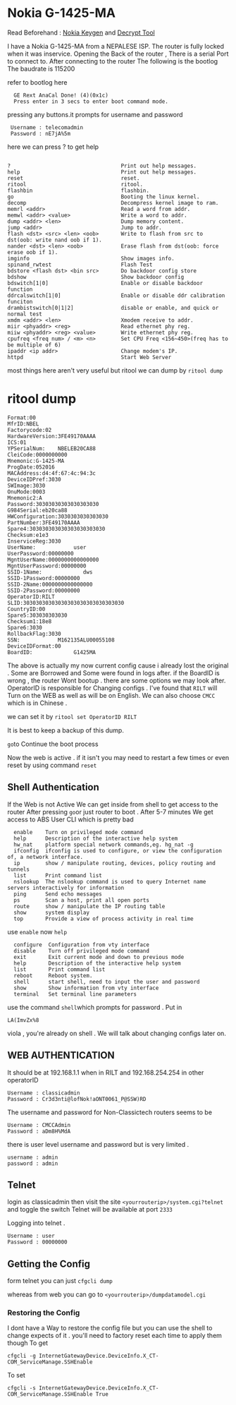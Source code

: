 # Nokia G-1425-MA

Read Beforehand : [Nokia Keygen](https://git.lsd.cat/g/nokia-keygen) and [Decrypt Tool](https://gist.github.com/thedroidgeek/80c379aa43b71015d71da130f85a435a)


I have a Nokia G-1425-MA from a NEPALESE ISP. The router is fully locked when it was inservice.
Opening the Back of the router , There is a serial Port to connect to. After connecting to the router The following is the bootlog
The baudrate is 115200

refer to bootlog here
```
  GE Rext AnaCal Done! (4)(0x1c)
  Press enter in 3 secs to enter boot command mode.
```
pressing any buttons.it prompts for username and password

```
 Username : telecomadmin
 Password : nE7jA%5m
```

here we can press ? to get help


```

?                                   Print out help messages.
help                                Print out help messages.
reset                               reset.
ritool                              ritool.
flashbin                            flashbin.
go                                  Booting the linux kernel.
decomp                              Decompress kernel image to ram.
memrl <addr>                        Read a word from addr.
memwl <addr> <value>                Write a word to addr.
dump <addr> <len>                   Dump memory content.
jump <addr>                         Jump to addr.
flash <dst> <src> <len> <oob>       Write to flash from src to dst(oob: write nand oob if 1).
nander <dst> <len> <oob>            Erase flash from dst(oob: force erase oob if 1).
imginfo                             Show images info.
spinand_rwtest                      Flash Test
bdstore <flash dst> <bin src>       Do backdoor config store
bdshow                              Show backdoor config
bdswitch[1|0]                       Enable or disable backdoor function
ddrcalswitch[1|0]                   Enable or disable ddr calibration funciton
drambistswitch[0|1|2]               disable or enable, and quick or normal test
xmdm <addr> <len>                   Xmodem receive to addr.
miir <phyaddr> <reg>                Read ethernet phy reg.
miiw <phyaddr> <reg> <value>        Write ethernet phy reg.
cpufreq <freq num> / <m> <n>        Set CPU Freq <156~450>(freq has to be multiple of 6)
ipaddr <ip addr>                    Change modem's IP.
httpd                               Start Web Server

```
most things here aren't very useful but ritool 
we can dump by ```ritool dump```

# ritool dump
```
Format:00
MfrID:NBEL
Factorycode:02
HardwareVersion:3FE49170AAAA
ICS:01
YPSerialNum:    NBELEB20CA88
CleiCode:0000000000
Mnemonic:G-1425-MA
ProgDate:052016
MACAddress:d4:4f:67:4c:94:3c
DeviceIDPref:3030
SWImage:3030
OnuMode:0003
Mnemonic2:A
Password:30303030303030303030
G984Serial:eb20ca88
HWConfiguration:3030303030303030
PartNumber:3FE49170AAAA
Spare4:303030303030303030303030
Checksum:e1e3
InserviceReg:3030
UserName:            user
UserPassword:00000000
MgntUserName:0000000000000000
MgntUserPassword:00000000
SSID-1Name:             dws
SSID-1Password:00000000
SSID-2Name:0000000000000000
SSID-2Password:00000000
OperatorID:RILT
SLID:30303030303030303030303030303030
CountryID:00
Spare5:303030303030
Checksum1:18e8
Spare6:3030
RollbackFlag:3030
SSN:            M162135ALU00055108
DeviceIDFormat:00
BoardID:             G1425MA
```

The above is actually my now current config cause i already lost the original . Some are Borrowed and Some were found in logs after.
if the BoardID is wrong , the router Wont bootup . there are some options we may look after.
OperatorID is responsible for Changing configs . I've found that ```RILT``` will Turn on the WEB as well as will be on English. We can also choose ```CMCC``` which is in Chinese .

we can set it by
```ritool set OperatorID RILT```


It is best to keep a backup of this dump.
 
 ```go```to Continue the boot process

Now the web is active . if it isn't you may need to restart a few times or even reset by using command ```reset```

## Shell Authentication
If the Web is not Active We can get inside from shell to get access to the router
After pressing ```go```or just router to boot . After 5-7 minutes We get access to ABS User CLI which is pretty bad 
```
  enable    Turn on privileged mode command
  help      Description of the interactive help system
  hw_nat    platform special network commands,eg. hg_nat -g
  ifconfig  ifconfig is used to configure, or view the configuration of, a network interface.
  ip        show / manipulate routing, devices, policy routing and tunnels
  list      Print command list
  nslookup  The nslookup command is used to query Internet name servers interactively for information
  ping      Send echo messages
  ps        Scan a host, print all open ports
  route     show / manipulate the IP routing table
  show      system display
  top       Provide a view of process activity in real time
```


use ```enable``` now ```help```


```
  configure  Configuration from vty interface
  disable    Turn off privileged mode command
  exit       Exit current mode and down to previous mode
  help       Description of the interactive help system
  list       Print command list
  reboot     Reboot system.
  shell      start shell, need to input the user and password
  show       Show information from vty interface
  terminal   Set terminal line parameters
```

use the command ```shell```which prompts for password . Put in
```
LA(ImvZx%8
```
 viola , you're already on shell . We will talk about changing configs later on.
## WEB AUTHENTICATION

It should be at 192.168.1.1 when in RILT and 192.168.254.254 in other operatorID

```
Username : classicadmin
Password : Cr3d3nti@lofNok!aONT0061_P@SSW)RD
```
The username and password for Non-Classictech routers seems to be

```
Username : CMCCAdmin
Password : aDm8H%MdA
```

there is user level username and password but is very limited .
```
username : admin
password : admin
```

## Telnet

login as classicadmin then visit the site ```<yourrouterip>/system.cgi?telnet``` and toggle the switch
Telnet will be available at port ```2333```

Logging into telnet . 
```
Username : user
Password : 00000000
```

## Getting the Config


form telnet you can just ```cfgcli dump ```

whereas from web you can go to ```<yourrouterip>/dumpdatamodel.cgi```


### Restoring the Config

I dont have a Way to restore the config file but you can use the shell to change expects of it . you'll need to factory reset each time to apply them though
To get

``` 
cfgcli -g InternetGatewayDevice.DeviceInfo.X_CT-COM_ServiceManage.SSHEnable
```

To set
```
cfgcli -s InternetGatewayDevice.DeviceInfo.X_CT-COM_ServiceManage.SSHEnable True
```



